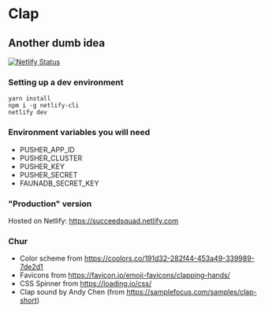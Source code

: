# Clap
## Another dumb idea

[![Netlify Status](https://api.netlify.com/api/v1/badges/d6f1ecc4-6cc0-4305-9b0e-52dbe41ffa0d/deploy-status)](https://app.netlify.com/sites/succeedsquad/deploys)

### Setting up a dev environment

```
yarn install
npm i -g netlify-cli
netlify dev
```

### Environment variables you will need

* PUSHER_APP_ID
* PUSHER_CLUSTER
* PUSHER_KEY
* PUSHER_SECRET
* FAUNADB_SECRET_KEY

### "Production" version

Hosted on Netlify: https://succeedsquad.netlify.com

### Chur

* Color scheme from https://coolors.co/191d32-282f44-453a49-339989-7de2d1
* Favicons from https://favicon.io/emoji-favicons/clapping-hands/
* CSS Spinner from https://loading.io/css/
* Clap sound by Andy Chen (from https://samplefocus.com/samples/clap-short)
